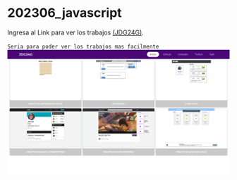 # 202306_javascript
Ingresa al Link para ver los trabajos
[(JDG24G)](https://jdg24g.github.io/202306_javascript/).

`Seria para poder ver los trabajos mas facilmente`
![Web Technologies](assets/img/proyecto.png)

